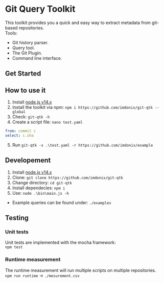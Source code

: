 # Git Query Toolkit

This toolkit provides you a quick and easy way to extract metadata from git-based repositories.  
Tools:

- Git history parser.
- Query tool.
- The Git Plugin.
- Command line interface.

## Get Started

## How to use it

1. Install [node.js v14.x](https://nodejs.dev/download/)
2. Install the toolkit via npm: `npm i https://github.com/imdonix/git-qtk --global`
3. Check: `git-qtk -h`
4. Create a script file: `nano test.yaml`
``` yaml
from: commit c
select: c.sha
```
5. Run `git-qtk -s .\test.yaml -r https://github.com/imdonix/example`

## Developement

1. Install [node.js v14.x](https://nodejs.dev/download/)
2. Clone: `git clone https://github.com/imdonix/git-qtk`
3. Change directory: `cd git-qtk`
4. Install dependecies: `npm i`
5. Use: `node .\bin\main.js -h`

* Example queries can be found under: `./examples`

## Testing

### Unit tests
Unit tests are implemented with the mocha framework:  
`npm test`

### Runtime measurement
The runtime measurement will run multiple scripts on multiple repositories.  
`npm run runtime` -> `./mesurement.csv`
